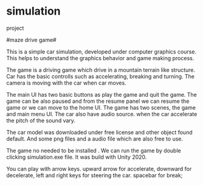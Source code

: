 # simulation
 project

 
#maze drive game#

This is a simple car simulation, developed under computer graphics course.
This helps to understand the graphics behavior and game making process.

The game is a driving game which drive in a mountain terrain like structure.
Car has the basic controlls such as accelerating, breaking and turning.
The camera is moving with the car when car moves.

The main UI has two basic buttons as play the game and quit the game.
The game can be also paused and from the resume panel we can resume the game or we can move to the home UI.
The game has two scenes, the game and main menu UI.
The car also have audio source.
when the car accelerate the pitch of the sound vary.
  
The car model was downloaded under free license and other object found default.
And some png files and a audio file which are also free to use.


The game no needed to be installed .
We can run the game by double clicking simulation.exe file.
It was build with Unity 2020.

You can play with arrow keys.
upward arrow for accelerate, downward for decelerate, left and right keys for steering the car.
spacebar for break;
